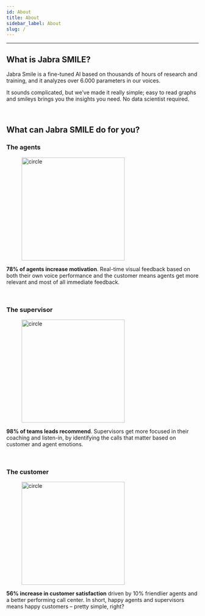 ```yaml
---
id: About
title: About
sidebar_label: About
slug: /
---
```


---
## What is Jabra SMILE?

Jabra Smile is a fine-tuned AI based on thousands of hours of research and training, and it analyzes over 6.000 parameters in our voices.

It sounds complicated, but we’ve made it really simple; easy to read graphs and smileys brings you the insights you need. No data scientist required.



<br />

## What can Jabra SMILE do for you?



### The agents 

<p align="center">
<figure class="Product-tour-of-Jabra-engage.ai">
  <img src="/img/undraw_co-working_825n.svg" alt="circle" width="270"/>
</figure>
</p> 

**78% of agents increase motivation**. Real-time visual feedback based on both their own voice performance and the customer means agents get more relevant and most of all immediate feedback.


<br />


### The supervisor

<p align="center">
<figure class="Product-tour-of-Jabra-engage.ai">
  <img src="/img/undraw_team_goals_hrii.svg" alt="circle" width="270"/>
</figure>
</p> 

**98% of teams leads recommend**. Supervisors get more focused in their coaching and listen-in, by identifying the calls that matter based on customer and agent emotions.


<br />

### The customer 

<p align="center">
<figure class="Product-tour-of-Jabra-engage.ai">
  <img src="/img/undraw_confirmation_2uy0.svg" alt="circle" width="270"/>
</figure>
</p> 

**56% increase in customer satisfaction** driven by 10% friendlier agents and a better performing call center. In short, happy agents and supervisors means happy customers – pretty simple, right?



